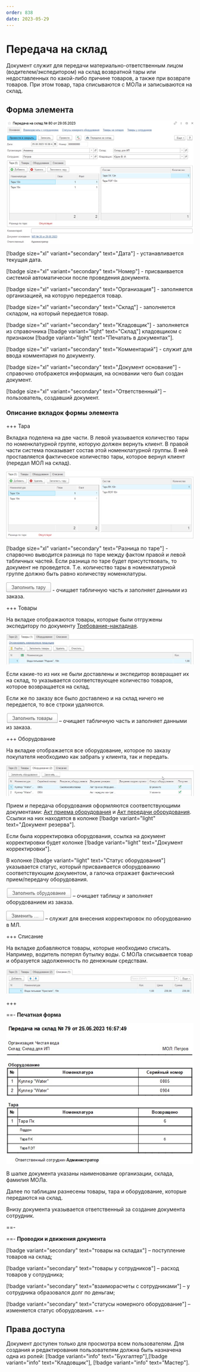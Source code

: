 ```yaml
---
order: 838
date: 2023-05-29
---
```

# Передача на склад

Документ служит для передачи материально-ответственным лицом (водителем/экспедитором) на склад возвратной тары или недоставленных по какой-либо причине товаров, а также при возврате товаров. При этом товар, тара списываются с МОЛа и записываются на склад.

## Форма элемента

![](/images/Передача_на_склад.jpg)

[!badge size="xl" variant="secondary" text="Дата"] - устанавливается текущая дата.

[!badge size="xl" variant="secondary" text="Номер"] - присваивается системой автоматически после проведения документа.

[!badge size="xl" variant="secondary" text="Организация"] - заполняется организацией, на которую передается товар.

[!badge size="xl" variant="secondary" text="Склад"] - заполняется складом, на который передается товар.

[!badge size="xl" variant="secondary" text="Кладовщик"] - заполняется из справочника [!badge variant="light" text="Склад"] кладовщиком с признаком [!badge variant="light" text="Печатать в документах"].

[!badge size="xl" variant="secondary" text="Комментарий"] - служит для ввода комментария по документу.

[!badge size="xl" variant="secondary" text="Документ основание"] - справочно отображется информация, на основании чего был создан документ.

[!badge size="xl" variant="secondary" text="Ответственный"] – пользователь, создавший документ.

### Описание вкладок формы элемента

+++ Тара

Вкладка поделена на две части. В левой указывается количество тары по номенклатурной группе, которую должен вернуть клиент. В правой части система показывает состав этой номенклатурной группы. В ней проставляется фактическое количество тары, которое вернул клиент (передал МОЛ на склад).

![](/images/Вкладка_тара_передача_на_склад.jpg)

[!badge size="xl" variant="secondary" text="Разница по таре"] - спарвочно выводится разница по таре между фактом правой и левой табличных частей. Если разница по таре будет присутствовать, то документ не проведется. Т.е. количество тары в номенклатурной группе должно быть равно количеству номенклатуры.

![](/images/Заполнить_тару.jpg) - очищает табличную часть и заполняет данными из заказа.

+++ Товары

На вкладке отображаются товары, которые были отгружены экспедитору по документу [Требование-накладная](/2-описание-справочников-и-документов/2-документы/5-складские-документы/7-требование-накладная/).

![](/images/Вкладка_товары_передача_на_склад.jpg)

Если какие-то из них не были доставлены и экспедитор возвращает их на склад, то указывается соответствующее количество товаров, которое возвращается на склад. 

Если же по заказу все было доставлено и на склад ничего не передается, то все строки удаляются.

![](/images/Заполнить_товары.jpg) – очищает табличную часть и заполняет данными из заказа.

+++ Оборудование

На вкладке отображается все оборудование, которое по заказу покупателя необходимо как забрать у клиента, так и передать.

![](/images/Вкладка_оборудование_передача_на_склад.jpg)

Прием и передача оборудования оформляются соответствующими документами: [Акт приема оборудования](/2-описание-справочников-и-документов/2-документы/6-документы-номерного-оборудования/2-акт-приема-оборудования-(от-контрагента)/) и [Акт передачи оборудования](/2-описание-справочников-и-документов/2-документы/6-документы-номерного-оборудования/1-акт-передачи-оборудования/). Ссылки на них находятся в колонке [!badge variant="light" text="Документ резерва"]. 

Если была корректировка оборудования, ссылка на документ корректировки будет колонке [!badge variant="light" text="Документ корректировки"].

В колонке [!badge variant="light" text="Статус оборудования"] указывается статус, который присваивается оборудованию соответствующим документом, а галочка отражает фактический прием/передачу оборудования.

![](/images/Заполнить_оборудование.jpg) – очищает таблицу и заполняет оборудованием из заказа.

![](/images/Заменить.jpg)  – служит для внесения корректировок по оборудованию в МЛ.

+++ Списание

На вкладке добавляются товары, которые необходимо списать. Например, водитель потерял бутылку воды. С МОЛа списывается товар и образуется задолженность по денежным средствам.

![](/images/Вкладка_списание.jpg)

+++

==- **Печатная форма**

![](/images/Печатная_форма_передача_на_склад.jpg)


В шапке документа указаны наименование организации, склада, фамилия МОЛа.

Далее по таблицам разнесены товары, тара и оборудование, которые передаются на склад.

Внизу документа указывается ответственный за создание документа сотрудник.

==-

==- **Проводки и движения документа**

[!badge variant="secondary" text="товары на складах"] – поступление товаров на склад;

[!badge variant="secondary" text="товары у сотрудников"] – расход товаров у сотрудника;

[!badge variant="secondary" text="взаиморасчеты с сотрудниками"] – у сотрудника образовался долг по деньгам;

[!badge variant="secondary" text="статусы номерного оборудование"] – изменяется статус оборудования.
==-

## Права доступа

Документ доступен только для просмотра всем пользователям. Для создания и редактирования пользователям должна быть назначена одна из ролей: [!badge variant="info" text="Бухгалтер"],[!badge variant="info" text="Кладовщик"], [!badge variant="info" text="Мастер"].
